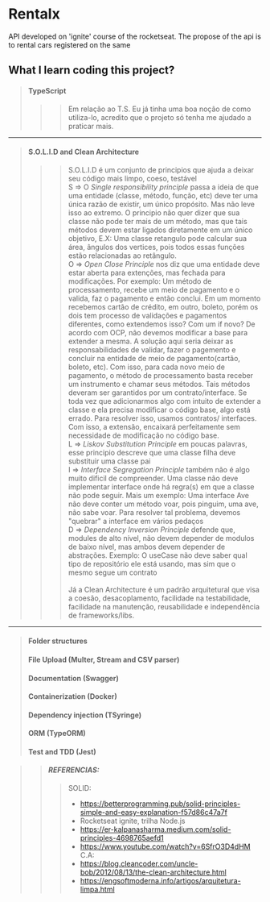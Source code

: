 # Rentalx
API developed on 'ignite' course of the rocketseat. The propose of the api is to rental cars registered on the same

## What I learn coding this project?
  > #### TypeScript
  > >> Em relação ao T.S. Eu já tinha uma boa noção de como utiliza-lo, acredito que o projeto só tenha me ajudado
  > >> a praticar mais.
  ---
  > #### S.O.L.I.D and Clean Architecture
  > >> S.O.L.I.D é um conjunto de principios que ajuda a deixar seu código mais limpo, coeso, testável<br/>
  > >> S => O *Single responsibility principle* passa a ideia de que uma entidade (classe, método, função, etc)
  > >> deve ter uma única razão de existir, um único propósito. Mas não leve isso ao extremo. O principio não quer
  > >> dizer que sua classe não pode ter mais de um método, mas que tais métodos devem estar ligados diretamente em
  > >> um único objetivo, E.X: Uma classe retangulo pode calcular sua área, ângulos dos vertices, pois todos essas
  > >> funções estão relacionadas ao retângulo.
  > >> <br/>
  > >> O => *Open Close Principle* nos diz que uma entidade deve estar aberta para extenções, mas fechada para 
  > >> modificações. Por exemplo: Um método de processamento, recebe um meio de pagamento
  > >> e o valida, faz o pagamento e então conclui. Em um momento recebemos cartão de crédito, em outro, boleto,
  > >> porém os dois tem processo de validações e pagamentos diferentes, como extendemos isso? Com um if novo?
  > >> De acordo com OCP, não devemos modificar a base para extender a mesma. A solução aqui seria deixar as 
  > >> responsabilidades de validar, fazer o pagemento e concluir na entidade de meio de pagamento(cartão, boleto, etc). 
  > >> Com isso, para cada novo meio de pagamento, o método de processamento basta receber um instrumento e chamar seus métodos.
  > >> Tais métodos deveram ser garantidos por um contrato/interface. Se toda vez que adicionarmos algo com intuito
  > >> de extender a classe e ela precisa modificar o código base, algo está errado. Para resolver isso, usamos contratos/
  > >> interfaces. Com isso, a extensão, encaixará perfeitamente sem necessidade de modificação no código base.
  > >> <br/>
  > >> L => *Liskov Substitution Principle* em poucas palavras, esse principio descreve que uma classe filha deve
  > >> substituir uma classe pai<br/>
  > >> I => *Interface Segregation Principle* também não é algo muito dificil de compreender. Uma classe não deve
  > >> implementar interface onde há regra(s) em que a classe não pode seguir. Mais um exemplo: Uma interface Ave não 
  > >> deve conter um método voar, pois pinguim, uma ave, não sabe voar. Para resolver tal problema, devemos "quebrar"
  > >> a interface em vários pedaços<br/>
  > >> D => *Dependency Inversion Principle* defende que, modules de alto nível, não devem depender de modulos de baixo
  > >> nível, mas ambos devem depender de abstrações. Exemplo: O useCase não deve saber qual tipo de repositório ele está
  > >> usando, mas sim que o mesmo segue um contrato
  > >> <br/><br/>
  > >> Já a Clean Architecture é um padrão arquitetural que visa a coesão, desacoplamento, facilidade na testabilidade, 
  > >> facilidade na manutenção, reusabilidade e independência de frameworks/libs.
  ---
  > #### Folder structures
  > #### File Upload (Multer, Stream and CSV parser)
  > #### Documentation (Swagger)
  > #### Containerization (Docker)
  > #### Dependency injection (TSyringe)
  > #### ORM (TypeORM)
  > #### Test and TDD (Jest)

>> #### _REFERENCIAS:_<br/>
>> > SOLID: <br/>
>> > - https://betterprogramming.pub/solid-principles-simple-and-easy-explanation-f57d86c47a7f <br/>
>> > - Rocketseat ignite, trilha Node.js <br/>
>> > - https://er-kalpanasharma.medium.com/solid-principles-4698765aefd1 <br/>
>> > - https://www.youtube.com/watch?v=6SfrO3D4dHM<br/>
>> > C.A: <br/>
>> > - https://blog.cleancoder.com/uncle-bob/2012/08/13/the-clean-architecture.html <br/>
>> > - https://engsoftmoderna.info/artigos/arquitetura-limpa.html
